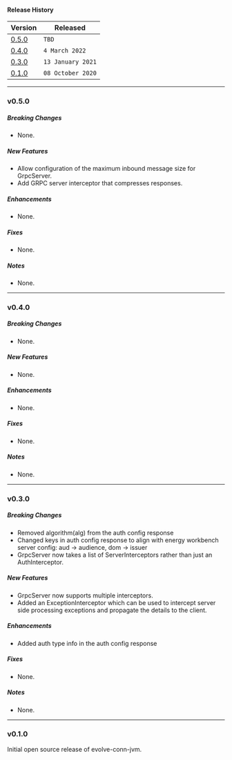 #### Release History

| Version | Released |
| --- | --- |
| [0.5.0](#v050) | `TBD` |
| [0.4.0](#v040) | `4 March 2022` |
| [0.3.0](#v030) | `13 January 2021` |
| [0.1.0](#v010) | `08 October 2020` |

---

### v0.5.0

##### Breaking Changes
* None.

##### New Features
* Allow configuration of the maximum inbound message size for GrpcServer.
* Add GRPC server interceptor that compresses responses.

##### Enhancements
* None.

##### Fixes
* None.

##### Notes
* None.

---

### v0.4.0

##### Breaking Changes
* None.

##### New Features
* None.

##### Enhancements
* None.

##### Fixes
* None.

##### Notes
* None.

---

### v0.3.0

##### Breaking Changes
* Removed algorithm(alg) from the auth config response 
* Changed keys in auth config response to align with energy workbench server config:
    aud -> audience, dom -> issuer
* GrpcServer now takes a list of ServerInterceptors rather than just an AuthInterceptor.

##### New Features
* GrpcServer now supports multiple interceptors.
* Added an ExceptionInterceptor which can be used to intercept server side processing exceptions and propagate the 
  details to the client.

##### Enhancements
* Added auth type info in the auth config response

##### Fixes
* None.

##### Notes
* None.

---

### v0.1.0

Initial open source release of evolve-conn-jvm.
